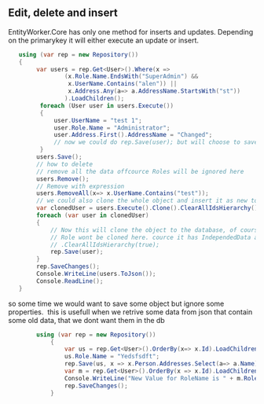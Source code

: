 ## Edit, delete and insert
EntityWorker.Core has only one method for inserts and updates.
Depending on the primarykey it will either execute an update or insert.
```csharp
   using (var rep = new Repository())
   {
        var users = rep.Get<User>().Where(x => 
                (x.Role.Name.EndsWith("SuperAdmin") &&
                 x.UserName.Contains("alen")) ||
                 x.Address.Any(a=> a.AddressName.StartsWith("st"))
                ).LoadChildren();
         foreach (User user in users.Execute())
         {
             user.UserName = "test 1";
             user.Role.Name = "Administrator";
             user.Address.First().AddressName = "Changed";
             // now we could do rep.Save(user); but will choose to save the whole list late
         }
        users.Save();    
        // how to delete 
        // remove all the data offcource Roles will be ignored here 
        users.Remove();
        // Remove with expression
        users.RemoveAll(x=> x.UserName.Contains("test"));
        // we could also clone the whole object and insert it as new to the database like this
        var clonedUser = users.Execute().Clone().ClearAllIdsHierarchy();
        foreach (var user in clonedUser)
        {
            // Now this will clone the object to the database, of course all Foreign Key will be automatically assigned.
            // Role wont be cloned here. cource it has IndependedData attr we could choose to clone it too, by invoking
            // .ClearAllIdsHierarchy(true);
            rep.Save(user);
        }
        rep.SaveChanges();
        Console.WriteLine(users.ToJson());
        Console.ReadLine();
   }

```
so some time we would want to save some object but ignore some properties. 
this is usefull when we retrive some data from json that contain some old data, that we dont want them in the db
```csharp
        using (var rep = new Repository())
            {
                var us = rep.Get<User>().OrderBy(x=> x.Id).LoadChildren().ExecuteFirstOrDefault();
                us.Role.Name = "Yedsfsdft";
                rep.Save(us, x => x.Person.Addresses.Select(a=> a.Name));
                var m = rep.Get<User>().OrderBy(x => x.Id).LoadChildren().ExecuteFirstOrDefault();
                Console.WriteLine("New Value for RoleName is " + m.Role.Name);
                rep.SaveChanges();
            } 
```
